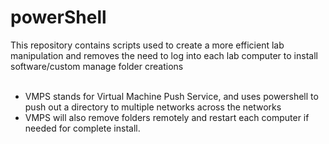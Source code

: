 # powerShell
This repository contains scripts used to create a more efficient lab manipulation and removes the need to log into each lab computer to install software/custom manage folder creations<br><br>

* VMPS stands for Virtual Machine Push Service, and uses powershell to push out a directory to multiple networks across the networks <br>
* VMPS will also remove folders remotely and restart each computer if needed for complete install.
